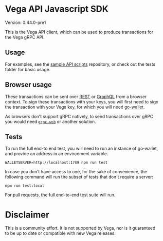 # Vega API Javascript SDK

Version: 0.44.0-pre1

This is the Vega API client, which can be used to produce transactions for the Vega gRPC API.

## Usage

For examples, see the [sample API scripts](https://github.com/vegaprotocol/sample-api-scripts/) repository, or check out the tests folder for basic usage.

## Browser usage

These transactions can be sent over [REST](https://docs.testnet.vega.xyz/docs/apis/rest/) or [GraphQL](https://docs.testnet.vega.xyz/docs/apis/graphql/) from a browser context. To sign these transactions with your keys, you will first need to sign the transaction with your Vega key, for which you will need [go-wallet](https://github.com/vegaprotocol/go-wallet).

As browsers don't support gRPC natively, to send transactions over gRPC you would need [`grpc-web`](https://github.com/grpc/grpc-web) or another solution.

## Tests

To run the full end-to end test, you will need to run an instance of go-wallet, and provide an address in an environment variable.

```shell
WALLETSERVER=http://localhost:1789 npm run test
```

In case you don't have access to one, for the sake of convenience, the following command will run the subset of tests that don't require a server:

```shell
npm run test:local
```

For pull requests, the full end-to-end test suite will run.

# Disclaimer

This is a community effort. It is not supported by Vega, nor is it guaranteed
to be up to date or compatible with new Vega releases.
